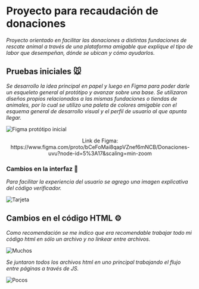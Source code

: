 # Proyecto para recaudación de donaciones

_Proyecto orientado en facilitar las donaciones a distintas fundaciones de rescate animal a través de una plataforma amigable que explique el tipo de labor que desempeñan, dónde se ubican y cómo ayudarlos._

## Pruebas iniciales 🐭

_Se desarrollo la idea principal en papel y luego en Figma para poder darle un esqueleto general al protótipo y avanzar sobre una base.
Se utilizaron diseños propios relacionados a las mismas fundaciones o tiendas de animales, por lo cual se utilizo una paleta de colores amigable con el esquema general de desarrollo visual y el perfil de usuario al que apunta llegar._

![Figma protótipo inicial](https://github.com/tanimikyu/FundacionesCV/blob/master/src/images/figmageneral.jpg)

<div align="center">Link de Figma: https://www.figma.com/proto/bCeFoMai8qapVZnef6mNCB/Donaciones-uvu?node-id=5%3A17&scaling=min-zoom</div>

### Cambios en la interfaz 🐹

_Para facilitar la experiencia del usuario se agrego una imagen explicativa del código verificador._


![Tarjeta](https://github.com/tanimikyu/FundacionesCV/blob/master/src/images/Tarjeta.png)


## Cambios en el código HTML ⚙️

_Como recomendación se me indico que era recomendable trabajar todo mi código html en sólo un archivo y no linkear entre archivos._

![Muchos](https://github.com/tanimikyu/FundacionesCV/blob/master/src/images/muchoshtml.png)

_Se juntaron todos los archivos html en uno principal trabajando el flujo entre páginas a través de JS._

![Pocos](https://github.com/tanimikyu/FundacionesCV/blob/master/src/images/pocoshtml.png)


